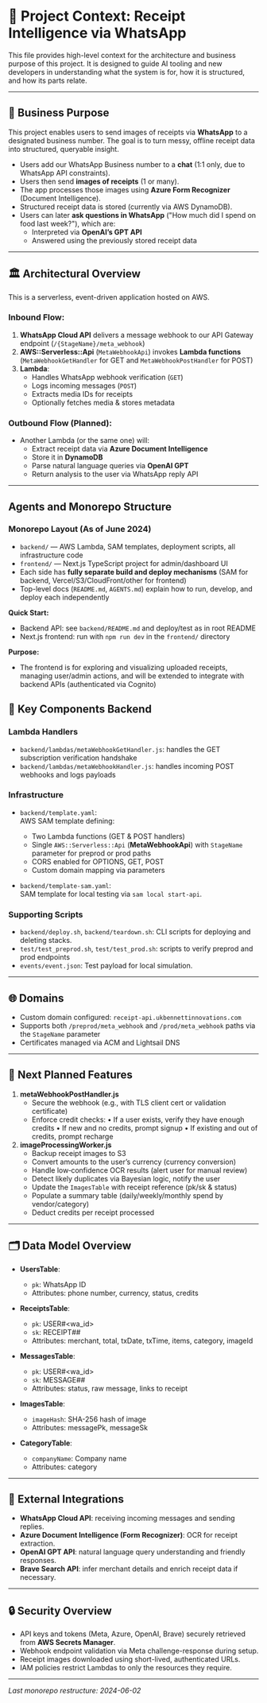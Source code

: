 # 📘 Project Context: Receipt Intelligence via WhatsApp

This file provides high-level context for the architecture and business purpose of this project. It is designed to guide AI tooling and new developers in understanding what the system is for, how it is structured, and how its parts relate.

---

## 🧠 Business Purpose

This project enables users to send images of receipts via **WhatsApp** to a designated business number. The goal is to turn messy, offline receipt data into structured, queryable insight.

- Users add our WhatsApp Business number to a **chat** (1:1 only, due to WhatsApp API constraints).
- Users then send **images of receipts** (1 or many).
- The app processes those images using **Azure Form Recognizer** (Document Intelligence).
- Structured receipt data is stored (currently via AWS DynamoDB).
- Users can later **ask questions in WhatsApp** ("How much did I spend on food last week?"), which are:
  - Interpreted via **OpenAI’s GPT API**
  - Answered using the previously stored receipt data

---

## 🏛️ Architectural Overview

This is a serverless, event-driven application hosted on AWS.

### Inbound Flow:
1. **WhatsApp Cloud API** delivers a message webhook to our API Gateway endpoint (`/{StageName}/meta_webhook`)
2. **AWS::Serverless::Api** (`MetaWebhookApi`) invokes **Lambda functions** (`MetaWebhookGetHandler` for GET and `MetaWebhookPostHandler` for POST)
3. **Lambda**:
   - Handles WhatsApp webhook verification (`GET`)
   - Logs incoming messages (`POST`)
   - Extracts media IDs for receipts
   - Optionally fetches media & stores metadata

### Outbound Flow (Planned):
- Another Lambda (or the same one) will:
  - Extract receipt data via **Azure Document Intelligence**
  - Store it in **DynamoDB**
  - Parse natural language queries via **OpenAI GPT**
  - Return analysis to the user via WhatsApp reply API

---
## Agents and Monorepo Structure

### Monorepo Layout (As of June 2024)

- `backend/` — AWS Lambda, SAM templates, deployment scripts, all infrastructure code
- `frontend/` — Next.js TypeScript project for admin/dashboard UI
- Each side has **fully separate build and deploy mechanisms** (SAM for backend, Vercel/S3/CloudFront/other for frontend)
- Top-level docs (`README.md`, `AGENTS.md`) explain how to run, develop, and deploy each independently

**Quick Start:**
- Backend API: see `backend/README.md` and deploy/test as in root README
- Next.js frontend: run with `npm run dev` in the `frontend/` directory

**Purpose:**
- The frontend is for exploring and visualizing uploaded receipts, managing user/admin actions, and will be extended to integrate with backend APIs (authenticated via Cognito)

## 🧱 Key Components Backend
### Lambda Handlers
- `backend/lambdas/metaWebhookGetHandler.js`: handles the GET subscription verification handshake
- `backend/lambdas/metaWebhookHandler.js`: handles incoming POST webhooks and logs payloads

### Infrastructure
- `backend/template.yaml`:  
  AWS SAM template defining:
  - Two Lambda functions (GET & POST handlers)
  - Single `AWS::Serverless::Api` (**MetaWebhookApi**) with `StageName` parameter for preprod or prod paths
  - CORS enabled for OPTIONS, GET, POST
  - Custom domain mapping via parameters

- `backend/template-sam.yaml`:  
  SAM template for local testing via `sam local start-api`.

### Supporting Scripts
- `backend/deploy.sh`, `backend/teardown.sh`: CLI scripts for deploying and deleting stacks.
- `test/test_preprod.sh`, `test/test_prod.sh`: scripts to verify preprod and prod endpoints
- `events/event.json`: Test payload for local simulation.

---

## 🌐 Domains
- Custom domain configured: `receipt-api.ukbennettinnovations.com`
- Supports both `/preprod/meta_webhook` and `/prod/meta_webhook` paths via the `StageName` parameter
- Certificates managed via ACM and Lightsail DNS

---

## 🧩 Next Planned Features
1. **metaWebhookPostHandler.js**
    * Secure the webhook (e.g., with TLS client cert or validation certificate)
    * Enforce credit checks:
          • If a user exists, verify they have enough credits
          • If new and no credits, prompt signup
          • If existing and out of credits, prompt recharge
2. **imageProcessingWorker.js**
    * Backup receipt images to S3
    * Convert amounts to the user’s currency (currency conversion)
    * Handle low‐confidence OCR results (alert user for manual review)
    * Detect likely duplicates via Bayesian logic, notify the user
    * Update the `ImagesTable` with receipt reference (pk/sk & status)
    * Populate a summary table (daily/weekly/monthly spend by vendor/category)
    * Deduct credits per receipt processed

---

## 🗂️ Data Model Overview

- **UsersTable**:
  - `pk`: WhatsApp ID
  - Attributes: phone number, currency, status, credits

- **ReceiptsTable**:
  - `pk`: USER#<wa_id>
  - `sk`: RECEIPT#<timestamp>#<amount>
  - Attributes: merchant, total, txDate, txTime, items, category, imageId

- **MessagesTable**:
  - `pk`: USER#<wa_id>
  - `sk`: MESSAGE#<timestamp>#<messageId>
  - Attributes: status, raw message, links to receipt

- **ImagesTable**:
  - `imageHash`: SHA-256 hash of image
  - Attributes: messagePk, messageSk

- **CategoryTable**:
  - `companyName`: Company name
  - Attributes: category

---

## 🔗 External Integrations

- **WhatsApp Cloud API**: receiving incoming messages and sending replies.
- **Azure Document Intelligence (Form Recognizer)**: OCR for receipt extraction.
- **OpenAI GPT API**: natural language query understanding and friendly responses.
- **Brave Search API**: infer merchant details and enrich receipt data if necessary.

---

## 🔒 Security Overview

- API keys and tokens (Meta, Azure, OpenAI, Brave) securely retrieved from **AWS Secrets Manager**.
- Webhook endpoint validation via Meta challenge-response during setup.
- Receipt images downloaded using short-lived, authenticated URLs.
- IAM policies restrict Lambdas to only the resources they require.

---

_Last monorepo restructure: 2024-06-02_